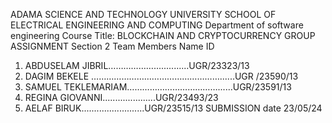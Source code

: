 
ADAMA SCIENCE AND TECHNOLOGY UNIVERSITY
SCHOOL OF ELECTRICAL ENGINEERING AND COMPUTING
Department of software engineering
Course Title: BLOCKCHAIN AND CRYPTOCURRENCY
GROUP ASSIGNMENT 
Section 2 
Team Members 
Name 					ID 
1. ABDUSELAM JIBRIL………………..............UGR/23323/13 
2. DAGIM BEKELE ……………………………………………......UGR /23590/13
3. SAMUEL TEKLEMARIAM………………………………......UGR/23591/13
4. REGINA GIOVANNI.....................UGR/23493/23
5. AELAF BIRUK.........................UGR/23515/13
SUBMISSION date  23/05/24
 


